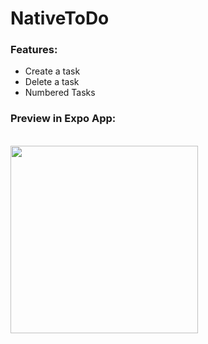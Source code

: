 # NativeToDo
### Features:
<ul>
  <li>Create a task</li>
  <li>Delete a task</li>
  <li>Numbered Tasks</li>
</ul>
<h3>Preview in Expo App:</h3></br>
<img width="300" src="https://github.com/EmilyJarecki/NativeToDo/assets/107048020/0db46610-454d-4aeb-9a8a-11f4be854147" />
